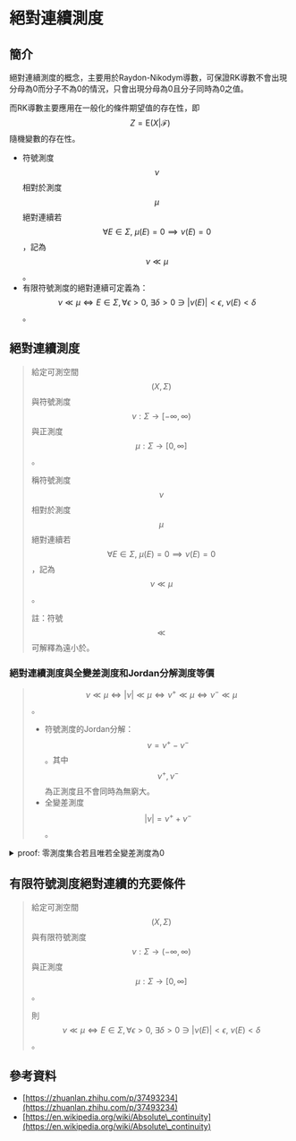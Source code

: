 # 絕對連續測度

## 簡介

絕對連續測度的概念，主要用於Raydon-Nikodym導數，可保證RK導數不會出現分母為0而分子不為0的情況，只會出現分母為0且分子同時為0之值。

而RK導數主要應用在一般化的條件期望值的存在性，即$$Z=\mathrm{E}(X|\mathcal{F})$$隨機變數的存在性。

* 符號測度$$\nu$$相對於測度$$\mu$$絕對連續若$$\forall E \in \Sigma, ~ \mu(E)=0 \implies \nu(E)=0$$，記為$$\nu \ll \mu$$。
* 有限符號測度的絕對連續可定義為：$$\nu \ll \mu \iff E \in \Sigma,  \forall \epsilon > 0, ~ \exists \delta >0 \ni |\nu(E)|< \epsilon ,~ \nu(E) < \delta$$。

## 絕對連續測度

> 給定可測空間$$(X, \Sigma)$$與符號測度$$\nu: \Sigma \rightarrow [-\infty, \infty)$$與正測度$$\mu: \Sigma \rightarrow [0,\infty]$$。
>
> 稱符號測度$$\nu$$相對於測度$$\mu$$絕對連續若$$\forall E \in \Sigma, ~ \mu(E)=0 \implies \nu(E)=0$$，記為$$\nu \ll \mu$$。
>
> 註：符號$$\ll$$可解釋為遠小於。

### 絕對連續測度與全變差測度和Jordan分解測度等價

> $$\nu \ll \mu \iff |\nu| \ll \mu \iff \nu^{+} \ll \mu \iff \nu^{-} \ll \mu$$。
>
> * 符號測度的Jordan分解：$$\nu=\nu^{+} - \nu^{-}$$。其中$$\nu^{+}, \nu^{-}$$為正測度且不會同時為無窮大。
> * 全變差測度$$|\nu|=\nu^{+} + \nu^{-}$$。

<details>

<summary>proof: 零測度集合若且唯若全變差測度為0</summary>

給定可測空間$$(X, \Sigma)$$

給定$$\nu \ll \mu$$，則$$\forall E \in \Sigma, ~ \mu(E)=0 \implies \nu(E)=0$$。

因為$$E$$的任意可測子集在測度$$\nu$$中均為0，因此$$E$$為零測集。

由\[零測度集合若且唯若全變差測度為0]得$$\nu(E)=0 \iff |\nu(E)|=0$$。

因此$$|\nu| \ll \mu$$ (QED)

符號測度的Jordan分解：$$\nu=\nu^{+} - \nu^{-}$$與全變差測度$$|\nu|=\nu^{+} + \nu^{-}$$。

因為$$\nu(E)=|\nu|(E)=0$$，所以$$\nu^{+}(E)=\nu^{-}(E)=0$$

因此$$\nu^{+} \ll \mu$$且$$\nu^{-} \ll \mu$$。

(QED)

</details>

## 有限符號測度絕對連續的充要條件

> 給定可測空間$$(X, \Sigma)$$與有限符號測度$$\nu: \Sigma \rightarrow (-\infty, \infty)$$與正測度$$\mu: \Sigma \rightarrow [0,\infty]$$。
>
> 則$$\nu \ll \mu \iff E \in \Sigma,  \forall \epsilon > 0, ~ \exists \delta >0 \ni |\nu(E)|< \epsilon ,~ \nu(E) < \delta$$。

## 參考資料

* [https://zhuanlan.zhihu.com/p/37493234](https://zhuanlan.zhihu.com/p/37493234)
* [https://en.wikipedia.org/wiki/Absolute\_continuity](https://en.wikipedia.org/wiki/Absolute\_continuity)
